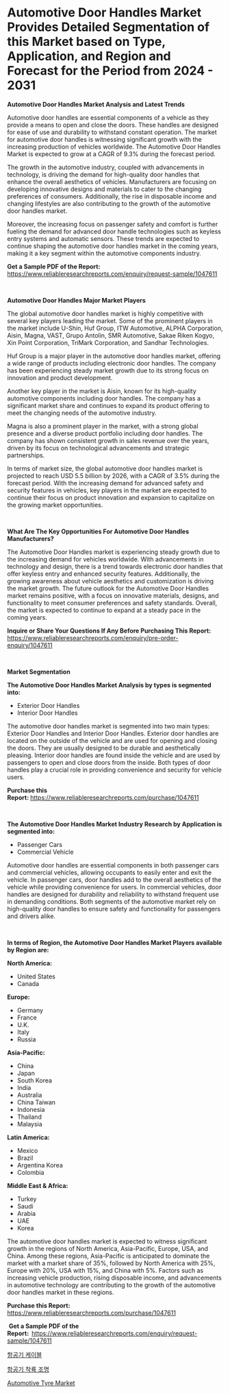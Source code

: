 <p><h1>Automotive Door Handles Market Provides Detailed Segmentation of this Market based on Type, Application, and Region and Forecast for the Period from 2024 - 2031</h1></p><p><strong>Automotive Door Handles Market Analysis and Latest Trends</strong></p>
<p><p>Automotive door handles are essential components of a vehicle as they provide a means to open and close the doors. These handles are designed for ease of use and durability to withstand constant operation. The market for automotive door handles is witnessing significant growth with the increasing production of vehicles worldwide. The Automotive Door Handles Market is expected to grow at a CAGR of 9.3% during the forecast period.</p><p>The growth in the automotive industry, coupled with advancements in technology, is driving the demand for high-quality door handles that enhance the overall aesthetics of vehicles. Manufacturers are focusing on developing innovative designs and materials to cater to the changing preferences of consumers. Additionally, the rise in disposable income and changing lifestyles are also contributing to the growth of the automotive door handles market.</p><p>Moreover, the increasing focus on passenger safety and comfort is further fueling the demand for advanced door handle technologies such as keyless entry systems and automatic sensors. These trends are expected to continue shaping the automotive door handles market in the coming years, making it a key segment within the automotive components industry.</p></p>
<p><strong>Get a Sample PDF of the Report:&nbsp;</strong> <a href="https://www.reliableresearchreports.com/enquiry/request-sample/1047611">https://www.reliableresearchreports.com/enquiry/request-sample/1047611</a></p>
<p>&nbsp;</p>
<p><strong>Automotive Door Handles Major Market Players</strong></p>
<p><p>The global automotive door handles market is highly competitive with several key players leading the market. Some of the prominent players in the market include U-Shin, Huf Group, ITW Automotive, ALPHA Corporation, Aisin, Magna, VAST, Grupo Antolin, SMR Automotive, Sakae Riken Kogyo, Xin Point Corporation, TriMark Corporation, and Sandhar Technologies.</p><p>Huf Group is a major player in the automotive door handles market, offering a wide range of products including electronic door handles. The company has been experiencing steady market growth due to its strong focus on innovation and product development.</p><p>Another key player in the market is Aisin, known for its high-quality automotive components including door handles. The company has a significant market share and continues to expand its product offering to meet the changing needs of the automotive industry.</p><p>Magna is also a prominent player in the market, with a strong global presence and a diverse product portfolio including door handles. The company has shown consistent growth in sales revenue over the years, driven by its focus on technological advancements and strategic partnerships.</p><p>In terms of market size, the global automotive door handles market is projected to reach USD 5.5 billion by 2026, with a CAGR of 3.5% during the forecast period. With the increasing demand for advanced safety and security features in vehicles, key players in the market are expected to continue their focus on product innovation and expansion to capitalize on the growing market opportunities.</p></p>
<p>&nbsp;</p>
<p><strong>What Are The Key Opportunities For Automotive Door Handles Manufacturers?</strong></p>
<p><p>The Automotive Door Handles market is experiencing steady growth due to the increasing demand for vehicles worldwide. With advancements in technology and design, there is a trend towards electronic door handles that offer keyless entry and enhanced security features. Additionally, the growing awareness about vehicle aesthetics and customization is driving the market growth. The future outlook for the Automotive Door Handles market remains positive, with a focus on innovative materials, designs, and functionality to meet consumer preferences and safety standards. Overall, the market is expected to continue to expand at a steady pace in the coming years.</p></p>
<p><strong>Inquire or Share Your Questions If Any Before Purchasing This Report:</strong> <a href="https://www.reliableresearchreports.com/enquiry/pre-order-enquiry/1047611">https://www.reliableresearchreports.com/enquiry/pre-order-enquiry/1047611</a></p>
<p>&nbsp;</p>
<p><strong>Market Segmentation</strong></p>
<p><strong>The Automotive Door Handles Market Analysis by types is segmented into:</strong></p>
<p><ul><li>Exterior Door Handles</li><li>Interior Door Handles</li></ul></p>
<p><p>The automotive door handles market is segmented into two main types: Exterior Door Handles and Interior Door Handles. Exterior door handles are located on the outside of the vehicle and are used for opening and closing the doors. They are usually designed to be durable and aesthetically pleasing. Interior door handles are found inside the vehicle and are used by passengers to open and close doors from the inside. Both types of door handles play a crucial role in providing convenience and security for vehicle users.</p></p>
<p><strong>Purchase this Report:&nbsp;</strong><a href="https://www.reliableresearchreports.com/purchase/1047611">https://www.reliableresearchreports.com/purchase/1047611</a></p>
<p>&nbsp;</p>
<p><strong>The Automotive Door Handles Market Industry Research by Application is segmented into:</strong></p>
<p><ul><li>Passenger Cars</li><li>Commercial Vehicle</li></ul></p>
<p><p>Automotive door handles are essential components in both passenger cars and commercial vehicles, allowing occupants to easily enter and exit the vehicle. In passenger cars, door handles add to the overall aesthetics of the vehicle while providing convenience for users. In commercial vehicles, door handles are designed for durability and reliability to withstand frequent use in demanding conditions. Both segments of the automotive market rely on high-quality door handles to ensure safety and functionality for passengers and drivers alike.</p></p>
<p>&nbsp;</p>
<p><strong>In terms of Region, the Automotive Door Handles Market Players available by Region are:</strong></p>
<p>
    <p> <strong> North America: </strong>
        <ul>
            <li>United States</li>
            <li>Canada</li>
        </ul>
        </p> 
    <p> <strong> Europe: </strong>
        <ul>
            <li>Germany</li>
            <li>France</li>
            <li>U.K.</li>
            <li>Italy</li>
            <li>Russia</li>
        </ul>
        </p> 
    <p> <strong> Asia-Pacific: </strong>
        <ul>
            <li>China</li>
            <li>Japan</li>
            <li>South Korea</li>
            <li>India</li>
            <li>Australia</li>
            <li>China Taiwan</li>
            <li>Indonesia</li>
            <li>Thailand</li>
            <li>Malaysia</li>
        </ul>
        </p> 
    <p> <strong> Latin America: </strong>
        <ul>
            <li>Mexico</li>
            <li>Brazil</li>
            <li>Argentina Korea</li>
            <li>Colombia</li>
        </ul>
        </p> 
    <p> <strong> Middle East & Africa: </strong>
        <ul>
            <li>Turkey</li>
            <li>Saudi</li>
            <li>Arabia</li>
            <li>UAE</li>
            <li>Korea</li>
        </ul>
    </p>
    </p>
<p><p>The automotive door handles market is expected to witness significant growth in the regions of North America, Asia-Pacific, Europe, USA, and China. Among these regions, Asia-Pacific is anticipated to dominate the market with a market share of 35%, followed by North America with 25%, Europe with 20%, USA with 15%, and China with 5%. Factors such as increasing vehicle production, rising disposable income, and advancements in automotive technology are contributing to the growth of the automotive door handles market in these regions.</p></p>
<p><strong>Purchase this Report: </strong><a href="https://www.reliableresearchreports.com/purchase/1047611">https://www.reliableresearchreports.com/purchase/1047611</a></p>
<p>&nbsp;<strong>Get a Sample PDF of the Report:&nbsp;&nbsp;</strong><a href="https://www.reliableresearchreports.com/enquiry/request-sample/1047611">https://www.reliableresearchreports.com/enquiry/request-sample/1047611</a></p>
<p><strong></strong></p>
<p><p><a href="https://medium.com/@oxehjhnqfqdjy2/%EB%B9%84%ED%96%89%EA%B8%B0-%EC%BC%80%EC%9D%B4%EB%B8%94-%EC%8B%9C%EC%9E%A5-%EB%B6%84%EC%84%9D-%EB%B0%8F-%EA%B7%9C%EB%AA%A8%EB%8A%94-2024%EB%85%84%EB%B6%80%ED%84%B0-2031%EB%85%84%EA%B9%8C%EC%A7%80-%EC%98%88%EC%83%81%EB%90%A9%EB%8B%88%EB%8B%A4-101182437138">항공기 케이블</a></p><p><a href="https://medium.com/@oxehjhnqfqdjy2/%ED%95%AD%EA%B3%B5%EA%B8%B0-%EC%B0%A9%EB%A5%99-%EC%A1%B0%EB%AA%85-%EC%8B%9C%EC%9E%A5-%EB%B6%84%EC%84%9D-%EA%B8%80%EB%A1%9C%EB%B2%8C-%EC%82%B0%EC%97%85-%EC%A0%84%EB%A7%9D-%EB%B0%8F-%EC%98%88%EC%B8%A1-2024%EB%85%84%EB%B6%80%ED%84%B0-2031%EB%85%84-25f9bf955b1c">항공기 착륙 조명</a></p><p><a href="https://github.com/moyahfrancoestellec51j635wcx/Market-Research-Report-List-1/blob/main/automotive-tyre-market.md">Automotive Tyre Market</a></p></p>